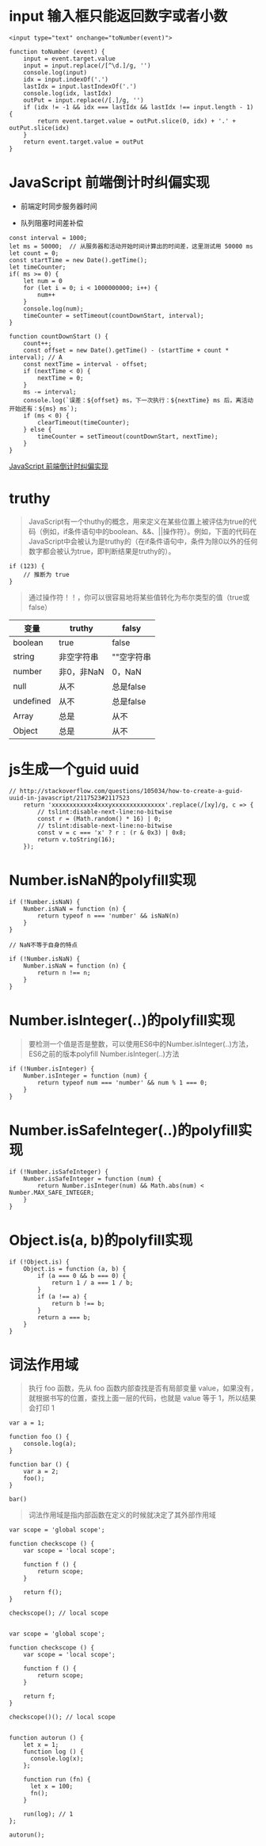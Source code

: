 # input 输入框只能返回数字或者小数

```
<input type="text" onchange="toNumber(event)">

function toNumber (event) {
    input = event.target.value
    input = input.replace(/[^\d.]/g, '')
    console.log(input)
    idx = input.indexOf('.')
    lastIdx = input.lastIndexOf('.')
    console.log(idx, lastIdx)
    outPut = input.replace(/[.]/g, '')
    if (idx != -1 && idx === lastIdx && lastIdx !== input.length - 1) {
        return event.target.value = outPut.slice(0, idx) + '.' + outPut.slice(idx)
    }
    return event.target.value = outPut
}
```

# JavaScript 前端倒计时纠偏实现

- 前端定时同步服务器时间

- 队列阻塞时间差补偿

```
const interval = 1000;
let ms = 50000;  // 从服务器和活动开始时间计算出的时间差，这里测试用 50000 ms
let count = 0;
const startTime = new Date().getTime();
let timeCounter;
if( ms >= 0) {
    let num = 0
    for (let i = 0; i < 1000000000; i++) {
        num++
    }
    console.log(num);
    timeCounter = setTimeout(countDownStart, interval);
}
 
function countDownStart () {
    count++;
    const offset = new Date().getTime() - (startTime + count * interval); // A
    const nextTime = interval - offset;
    if (nextTime < 0) { 
        nextTime = 0;
    }
    ms -= interval;
    console.log(`误差：${offset} ms，下一次执行：${nextTime} ms 后，离活动开始还有：${ms} ms`);
    if (ms < 0) {
        clearTimeout(timeCounter);
    } else {
        timeCounter = setTimeout(countDownStart, nextTime);
    }
}
```
[JavaScript 前端倒计时纠偏实现](https://juejin.im/post/5badf8305188255c8e728adc)

# truthy

> JavaScript有一个thuthy的概念，用来定义在某些位置上被评估为true的代码（例如，if条件语句中的boolean、&&、||操作符）。例如，下面的代码在JavaScript中会被认为是truthy的（在if条件语句中，条件为除0以外的任何数字都会被认为true，即判断结果是truthy的）。

```
if (123) {
    // 推断为 true
}
```

> 通过操作符！！，你可以很容易地将某些值转化为布尔类型的值（true或false）

变量 | truthy | falsy
-- | -- | --
boolean | true | false
string | 非空字符串 | ""空字符串
number | 非0，非NaN | 0，NaN
null | 从不 | 总是false
undefined | 从不 | 总是false
Array | 总是 | 从不
Object | 总是 | 从不

# js生成一个guid uuid

```
// http://stackoverflow.com/questions/105034/how-to-create-a-guid-uuid-in-javascript/2117523#2117523
    return 'xxxxxxxxxxxx4xxxyxxxxxxxxxxxxxxx'.replace(/[xy]/g, c => {
        // tslint:disable-next-line:no-bitwise
        const r = (Math.random() * 16) | 0;
        // tslint:disable-next-line:no-bitwise
        const v = c === 'x' ? r : (r & 0x3) | 0x8;
        return v.toString(16);
    });
```

# Number.isNaN的polyfill实现

```
if (!Number.isNaN) {
    Number.isNaN = function (n) {
        return typeof n === 'number' && isNaN(n)
    }
}

// NaN不等于自身的特点

if (!Number.isNaN) {
    Number.isNaN = function (n) {
        return n !== n;
    }
}
```

# Number.isInteger(..)的polyfill实现

> 要检测一个值是否是整数，可以使用ES6中的Number.isInteger(..)方法，ES6之前的版本polyfill Number.isInteger(..)方法

```
if (!Number.isInteger) {
    Number.isInteger = function (num) {
        return typeof num === 'number' && num % 1 === 0;
    }
}
```

# Number.isSafeInteger(..)的polyfill实现

```
if (!Number.isSafeInteger) {
    Number.isSafeInteger = function (num) {
        return Number.isInteger(num) && Math.abs(num) < Number.MAX_SAFE_INTEGER;
    }
}
```

# Object.is(a, b)的polyfill实现

```
if (!Object.is) {
    Object.is = function (a, b) {
        if (a === 0 && b === 0) {
            return 1 / a === 1 / b;
        }
        if (a !== a) {
            return b !== b;
        }
        return a === b;
    }
}
```

# 词法作用域

> 执行 foo 函数，先从 foo 函数内部查找是否有局部变量 value，如果没有，就根据书写的位置，查找上面一层的代码，也就是 value 等于 1，所以结果会打印 1

```
var a = 1;

function foo () {
    console.log(a);
}

function bar () {
    var a = 2;
    foo();
}

bar()

```

> 词法作用域是指内部函数在定义的时候就决定了其外部作用域

```
var scope = 'global scope';

function checkscope () {
    var scope = 'local scope';

    function f () {
        return scope;
    }

    return f();
} 

checkscope(); // local scope


var scope = 'global scope';

function checkscope () {
    var scope = 'local scope';

    function f () {
        return scope;
    }

    return f;
} 

checkscope()(); // local scope


function autorun () {
    let x = 1;
    function log () {
      console.log(x);
    };
    
    function run (fn) {
      let x = 100;
      fn();
    }
    
    run(log); // 1
};

autorun();

```
